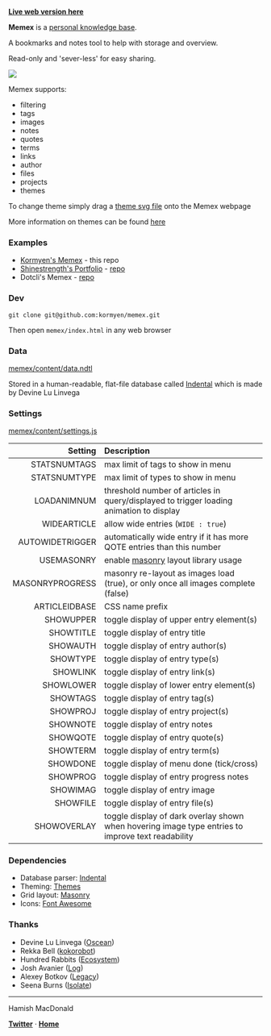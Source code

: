 [**Live web version here**](https://tangentfoxy.github.io/memex/)

**Memex** is a [personal knowledge base](https://scholar.colorado.edu/csci_techreports/931/).

A bookmarks and notes tool to help with storage and overview.

Read-only and 'sever-less' for easy sharing.

<img src='https://raw.githubusercontent.com/kormyen/memex/master/PREVIEW.jpg'/>

Memex supports:

- filtering
- tags
- images
- notes
- quotes
- terms
- links
- author
- files
- projects
- themes

To change theme simply drag a [theme svg file](https://github.com/hundredrabbits/Themes/tree/master/themes) onto the Memex webpage

More information on themes can be found [here](https://github.com/hundredrabbits/Themes)

### Examples

- [Kormyen's Memex](https://kormyen.github.io/memex/) - this repo
- [Shinestrength's Portfolio](http://www.shinestrength.xyz/) - [repo](https://github.com/shinestrength/memex)
- Dotcli's Memex - [repo](https://github.com/dotcli/memex)

### Dev
```
git clone git@github.com:kormyen/memex.git
```

Then open `memex/index.html` in any web browser

### Data

[memex/content/data.ndtl](content/data.ndtl)

Stored in a human-readable, flat-file database called [Indental](https://wiki.xxiivv.com/#indental) which is made by Devine Lu Linvega

### Settings

[memex/content/settings.js](content/settings.js)

| Setting  | Description |
|            ---: | :---                                                                                                |
|    STATSNUMTAGS | max limit of tags to show in menu                                                                   |
|    STATSNUMTYPE | max limit of types to show in menu                                                                  |
|     LOADANIMNUM | threshold number of articles in query/displayed to trigger loading animation to display             |
|     WIDEARTICLE | allow wide entries (`WIDE : true`)                                                                  |
| AUTOWIDETRIGGER | automatically wide entry if it has more QOTE entries than this number                               |
|      USEMASONRY | enable [masonry](https://masonry.desandro.com/) layout library usage                                |
| MASONRYPROGRESS | masonry re-layout as images load (true), or only once all images complete (false)                   |
|   ARTICLEIDBASE | CSS name prefix                                                                                     |
|       SHOWUPPER | toggle display of upper entry element(s)                                                            |
|       SHOWTITLE | toggle display of entry title                                                                       |
|        SHOWAUTH | toggle display of entry author(s)                                                                   |
|        SHOWTYPE | toggle display of entry type(s)                                                                     |
|        SHOWLINK | toggle display of entry link(s)                                                                     |
|       SHOWLOWER | toggle display of lower entry element(s)                                                            |
|        SHOWTAGS | toggle display of entry tag(s)                                                                      |
|        SHOWPROJ | toggle display of entry project(s)                                                                  |
|        SHOWNOTE | toggle display of entry notes                                                                       |
|        SHOWQOTE | toggle display of entry quote(s)                                                                    |
|        SHOWTERM | toggle display of entry term(s)                                                                     |
|        SHOWDONE | toggle display of menu done (tick/cross)                                                            |
|        SHOWPROG | toggle display of entry progress notes                                                              |
|        SHOWIMAG | toggle display of entry image                                                                       |
|        SHOWFILE | toggle display of entry file(s)                                                                     |
|     SHOWOVERLAY | toggle display of dark overlay shown when hovering image type entries to improve text readability   |

### Dependencies

- Database parser: [Indental](https://wiki.xxiivv.com/#indental)
- Theming: [Themes](https://github.com/hundredrabbits/Themes)
- Grid layout: [Masonry](https://masonry.desandro.com/)
- Icons: [Font Awesome](https://fontawesome.com/)

### Thanks

- Devine Lu Linvega ([Oscean](https://github.com/XXIIVV/Oscean))
- Rekka Bell ([kokorobot](https://github.com/rekkabell/kokorobot))
- Hundred Rabbits ([Ecosystem](https://github.com/hundredrabbits))
- Josh Avanier ([Log](https://github.com/joshavanier/log))
- Alexey Botkov ([Legacy](https://github.com/nomand/Legacy))
- Seena Burns ([Isolate](https://github.com/seenaburns/isolate))

---

Hamish MacDonald

**[Twitter](https://twitter.com/kormyen)** &middot; **[Home](https://kor.nz)**
